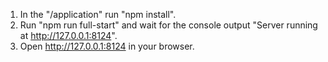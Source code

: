 1. In the "/application" run "npm install".
2. Run "npm run full-start" and wait for the console output "Server running at http://127.0.0.1:8124".
3. Open http://127.0.0.1:8124 in your browser.
